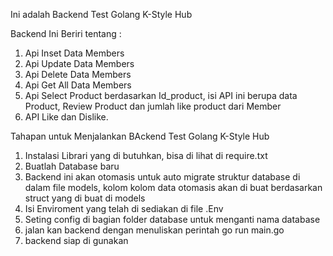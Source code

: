Ini adalah Backend Test Golang K-Style Hub

Backend Ini Beriri tentang :
1. Api Inset Data Members
2. Api Update Data Members 
3. Api Delete Data Members 
4. Api Get All Data Members 
5. Api Select Product berdasarkan Id_product, isi API ini berupa data Product, Review Product dan jumlah like product dari Member 
6. API Like dan Dislike.

Tahapan untuk Menjalankan BAckend Test Golang K-Style Hub
1. Instalasi Librari yang di butuhkan, bisa di lihat di require.txt
2. Buatlah Database baru 
3. Backend ini akan otomasis untuk auto migrate struktur database di dalam file models, kolom kolom data otomasis akan di buat berdasarkan struct yang di buat di models 
4. Isi Enviroment yang telah di sediakan di file .Env
5. Seting config di bagian folder database untuk menganti nama database
5. jalan kan backend dengan menuliskan perintah go run main.go
6. backend siap di gunakan 
